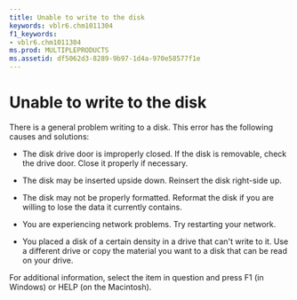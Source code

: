 ```yaml
---
title: Unable to write to the disk
keywords: vblr6.chm1011304
f1_keywords:
- vblr6.chm1011304
ms.prod: MULTIPLEPRODUCTS
ms.assetid: df5062d3-8289-9b97-1d4a-970e58577f1e
---
```



# Unable to write to the disk

There is a general problem writing to a disk. This error has the following causes and solutions:



- The disk drive door is improperly closed. If the disk is removable, check the drive door. Close it properly if necessary.
    
- The disk may be inserted upside down. Reinsert the disk right-side up.
    
- The disk may not be properly formatted. Reformat the disk if you are willing to lose the data it currently contains.
    
- You are experiencing network problems. Try restarting your network.
    
- You placed a disk of a certain density in a drive that can't write to it. Use a different drive or copy the material you want to a disk that can be read on your drive.
    

For additional information, select the item in question and press F1 (in Windows) or HELP (on the Macintosh).

